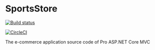 # SportsStore

[![Build status](https://ci.appveyor.com/api/projects/status/7vxv6p9yaxl8v5jy?svg=true)](https://ci.appveyor.com/project/codeyu/sportsstore)

[![CircleCI](https://circleci.com/gh/codeyu/SportsStore.svg?style=svg)](https://circleci.com/gh/codeyu/SportsStore)

The  e-commerce application source code of Pro ASP.NET Core MVC
